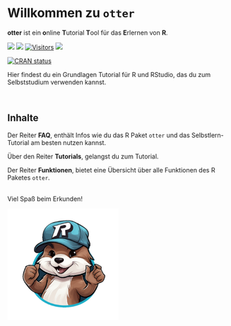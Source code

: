 
# Willkommen zu `otter`

**otter** ist ein **o**nline **T**utorial **T**ool für das **E**rlernen
von **R**.

<!-- ![](man/figures/otteR_pink.png){width="30%"} -->
<!-- badges: start -->

[![](https://img.shields.io/github/r-package/v/MeikeSteinhilber/otter)]()
[![](https://img.shields.io/github/license/MeikeSteinhilber/otter)]()
[![Visitors](https://api.visitorbadge.io/api/combined?path=https%3A%2F%2Fgithub.com%2FMeikeSteinhilber%2Fotter&label=Website%20Hits&countColor=%2337d67a&style=flat&labelStyle=none)]()
[![](https://img.shields.io/github/commit-activity/y/MeikeSteinhilber/otter)]()
<!-- [![hits](https://hits.deltapapa.io/github/MeikeSteinhilber/otter.svg)](https://hits.deltapapa.io) -->
[![CRAN
status](https://www.r-pkg.org/badges/version/studyr)](https://cran.r-project.org/package=studyr)

<!-- badges: end -->

Hier findest du ein Grundlagen Tutorial für R und RStudio, das du zum
Selbststudium verwenden kannst.

<br>

## Inhalte

Der Reiter **FAQ**, enthält Infos wie du das R Paket `otter` und das
Selbstlern-Tutorial am besten nutzen kannst.

Über den Reiter **Tutorials**, gelangst du zum Tutorial.

Der Reiter **Funktionen**, bietet eine Übersicht über alle Funktionen
des R Paketes `otter`.

<br> Viel Spaß beim Erkunden!

<img src="man/figures/otter.png" style="width:50.0%" />
